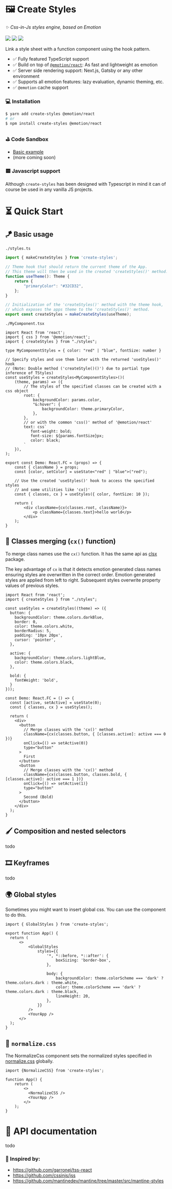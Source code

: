 # 🖼 Create Styles
<div>
    <i>✨ Css-in-Js styles engine, based on Emotion</i>
    <br>
    <br>
    <img src="https://img.shields.io/bundlephobia/bennodev19/emotion-create-styles">
    <img src="https://img.shields.io/npm/dw/create-styles">
    <img src="https://img.shields.io/npm/l/create-styles">
</div>

Link a style sheet with a function component using the hook pattern.

- ✅ Fully featured TypeScript support
- ✅ Build on top of [`@emotion/react`](https://emotion.sh/docs/@emotion/react): As fast and lightweight as emotion
- ✅ Server side rendering support: Next.js, Gatsby or any other environment
- ✅ Supports all emotion features: lazy evaluation, dynamic theming, etc.
- ✅ `@emotion` cache support

### 💻 Installation

```bash
$ yarn add create-styles @emotion/react
# or
$ npm install create-styles @emotion/react
```

### ⛳️ Code Sandbox
- [Basic example](https://codesandbox.io/s/emotion-create-styles-byu6s?file=/src/theme.ts)
- (more coming soon)

### 🟨 Javascript support
Although `create-styles` has been designed with Typescript in mind it can of course be used in any vanilla JS projects.

# ⏳ Quick Start

## 🪁 Basic usage

`./styles.ts`
```ts
import { makeCreateStyles } from 'create-styles';

// Theme hook that should return the current theme of the App. 
// This theme will then be used in the created 'createStyles()' method.
function useTheme(): Theme {
    return {
        "primaryColor": "#32CD32",
    };
}

// Initialization of the 'createStyles()' method with the theme hook,
// which exposes the apps theme to the 'createStyles()' method.
export const createStyles = makeCreateStyles(useTheme);
```

`./MyComponent.tsx`
```tsx
import React from 'react';
import { css } from '@emotion/react';
import { createStyles } from "./styles";

type MyComponentStyles = { color: "red" | "blue", fontSize: number }

// Specify styles and use them later with the returned 'useStyles()' hook
// (Note: Double method ('createStyle()()') due to partial type inference of TStyles)
const useStyles = createStyles<MyComponentStyles>()(
    (theme, params) => ({
        // The styles of the specified classes can be created with a css object 
        root: {
            backgroundColor: params.color,
            "&:hover": {
                backgroundColor: theme.primaryColor,
            },
        },
        // or with the common 'css()' method of '@emotion/react'
        text: css`
           font-weight: bold;
           font-size: ${params.fontSize}px;
           color: black;
        `
    }),
);

export const Demo: React.FC = (props) => {
    const { className } = props;
    const [color, setColor] = useState<"red" | "blue">("red");

    // Use the created 'useStyles()' hook to access the specified styles
    // and some utilities like 'cx()'
    const { classes, cx } = useStyles({ color, fontSize: 10 });

    return (
        <div className={cx(classes.root, className)}>
            <p className={classes.text}>hello world</p>
        </div>
    );
}
```

## 🔗 Classes merging (`cx()` function)

To merge class names use the `cx()` function.
It has the same api as [clsx](https://www.npmjs.com/package/clsx) package.

The key advantage of `cx` is that it detects emotion generated class names
ensuring styles are overwritten in the correct order.
Emotion generated styles are applied from left to right.
Subsequent styles overwrite property values of previous styles.
```tsx
import React from 'react';
import { createStyles } from "./styles";

const useStyles = createStyles((theme) => ({
  button: {
    backgroundColor: theme.colors.darkBlue,
    border: 0,
    color: theme.colors.white,
    borderRadius: 5,
    padding: '10px 20px',
    cursor: 'pointer',
  },

  active: {
    backgroundColor: theme.colors.lightBlue,
    color: theme.colors.black,
  },
    
  bold: {
    fontWeight: 'bold',
  }  
}));

const Demo: React.FC = () => {
  const [active, setActive] = useState(0);
  const { classes, cx } = useStyles();

  return (
    <div>
      <button
        // Merge classes with the 'cx()' method
        className={cx(classes.button, { [classes.active]: active === 0 })}
        onClick={() => setActive(0)}
        type="button"
      >
        First
      </button>
      <button
        // Merge classes with the 'cx()' method  
        className={cx(classes.button, classes.bold, { [classes.active]: active === 1 })}
        onClick={() => setActive(1)}
        type="button"
      >
        Second (Bold)
      </button>
    </div>
  );
}
```

## 🖌 Composition and nested selectors
todo

## 🎞 Keyframes
todo

## 🌍 Global styles

Sometimes you might want to insert global css. You can use the <GlobalStyles /> component to do this.
```tsx
import { GlobalStyles } from 'create-styles';

export function App() {
  return (
      <>
          <GlobalStyles
              styles={{
                  '*, *::before, *::after': {
                      boxSizing: 'border-box',
                  },

                  body: {
                      backgroundColor: theme.colorScheme === 'dark' ? theme.colors.dark : theme.white,
                      color: theme.colorScheme === 'dark' ? theme.colors.dark : theme.black,
                      lineHeight: 20,
                  },
              }}
          />
          <YourApp />
      </>
  );
}
```

## 🎎 `normalize.css`

The NormalizeCss component sets the normalized styles specified in [normalize.css](https://necolas.github.io/normalize.css/) globally.
```tsx
import {NormalizeCSS} from 'create-styles';

function App() {
    return (
        <>
          <NormalizeCSS />
          <YourApp />
        </>
    );
}
```

# 🔨 API documentation
todo


### 🎉 Inspired by:
- https://github.com/garronej/tss-react
- https://github.com/cssinjs/jss
- https://github.com/mantinedev/mantine/tree/master/src/mantine-styles
